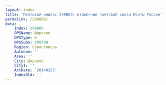 ```yaml
---
layout: index
title: 'Почтовый индекс 299809: отделение почтовой связи Почты России'
permalink: /299809/
data:
    Index: 299809
    OPSName: Широкое
    OPSType: О
    OPSSubm: 299700
    Region: Севастополь
    Autonom: ''
    Area: ''
    City: Широкое
    City1: ''
    ActDate: '20140325'
    IndexOld: ''
---
```

